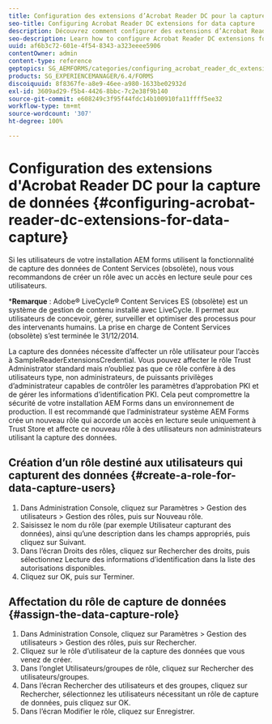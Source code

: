 ```yaml
---
title: Configuration des extensions d’Acrobat Reader DC pour la capture de données
seo-title: Configuring Acrobat Reader DC extensions for data capture
description: Découvrez comment configurer des extensions d’Acrobat Reader DC pour la capture de données.
seo-description: Learn how to configure Acrobat Reader DC extensions for data capture.
uuid: af6b3c72-601e-4f54-8343-a323eeee5906
contentOwner: admin
content-type: reference
geptopics: SG_AEMFORMS/categories/configuring_acrobat_reader_dc_extensions
products: SG_EXPERIENCEMANAGER/6.4/FORMS
discoiquuid: 8f8367fe-a8e9-46ee-a980-1633be02932d
exl-id: 3609ad29-f5b4-4426-8bbc-7c2e38f9b140
source-git-commit: e608249c3f95f44fdc14b100910fa11ffff5ee32
workflow-type: tm+mt
source-wordcount: '307'
ht-degree: 100%

---
```


# Configuration des extensions d&#39;Acrobat Reader DC pour la capture de données {#configuring-acrobat-reader-dc-extensions-for-data-capture}

Si les utilisateurs de votre installation AEM forms utilisent la fonctionnalité de capture des données de Content Services (obsolète), nous vous recommandons de créer un rôle avec un accès en lecture seule pour ces utilisateurs.

***Remarque** : Adobe® LiveCycle® Content Services ES (obsolète) est un système de gestion de contenu installé avec LiveCycle. Il permet aux utilisateurs de concevoir, gérer, surveiller et optimiser des processus pour des intervenants humains. La prise en charge de Content Services (obsolète) s’est terminée le 31/12/2014.

La capture des données nécessite d’affecter un rôle utilisateur pour l’accès à SampleReaderExtensionsCredential. Vous pouvez affecter le rôle Trust Administrator standard mais n’oubliez pas que ce rôle confère à des utilisateurs type, non administrateurs, de puissants privilèges d’administrateur capables de contrôler les paramètres d’approbation PKI et de gérer les informations d’identification PKI. Cela peut compromettre la sécurité de votre installation AEM Forms dans un environnement de production. Il est recommandé que l’administrateur système AEM Forms crée un nouveau rôle qui accorde un accès en lecture seule uniquement à Trust Store et affecte ce nouveau rôle à des utilisateurs non administrateurs utilisant la capture des données.

## Création d’un rôle destiné aux utilisateurs qui capturent des données {#create-a-role-for-data-capture-users}

1. Dans Administration Console, cliquez sur Paramètres > Gestion des utilisateurs > Gestion des rôles, puis sur Nouveau rôle.
1. Saisissez le nom du rôle (par exemple Utilisateur capturant des données), ainsi qu’une description dans les champs appropriés, puis cliquez sur Suivant.
1. Dans l’écran Droits des rôles, cliquez sur Rechercher des droits, puis sélectionnez Lecture des informations d’identification dans la liste des autorisations disponibles.
1. Cliquez sur OK, puis sur Terminer.

## Affectation du rôle de capture de données {#assign-the-data-capture-role}

1. Dans Administration Console, cliquez sur Paramètres > Gestion des utilisateurs > Gestion des rôles, puis sur Rechercher.
1. Cliquez sur le rôle d’utilisateur de la capture des données que vous venez de créer.
1. Dans l’onglet Utilisateurs/groupes de rôle, cliquez sur Rechercher des utilisateurs/groupes.
1. Dans l’écran Rechercher des utilisateurs et des groupes, cliquez sur Rechercher, sélectionnez les utilisateurs nécessitant un rôle de capture de données, puis cliquez sur OK.
1. Dans l’écran Modifier le rôle, cliquez sur Enregistrer.
